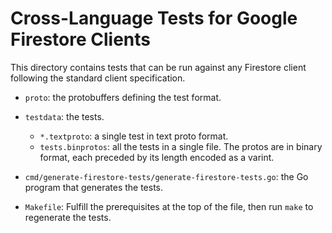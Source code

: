 # Cross-Language Tests for Google Firestore Clients

This directory contains tests that can be run against any Firestore client
following the standard client specification.

- `proto`: the protobuffers defining the test format.

- `testdata`: the tests.
   - `*.textproto`: a single test in text proto format.
   - `tests.binprotos`: all the tests in a single file. The protos are in binary
      format, each preceded by its length encoded as a varint.

- `cmd/generate-firestore-tests/generate-firestore-tests.go`: the Go program that generates the tests.

- `Makefile`: Fulfill the prerequisites at the top of the file, then run `make`
   to regenerate the tests.
